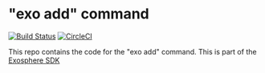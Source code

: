# "exo add" command

[![Build Status](https://travis-ci.org/Originate/exo-add.svg?branch=master)](https://travis-ci.org/Originate/exo-add)
[![CircleCI](https://circleci.com/gh/Originate/exo-add.svg?style=shield)](https://circleci.com/gh/Originate/exo-add)

This repo contains the code for the "exo add" command.
This is part of the [Exosphere SDK](https://github.com/Originate/exosphere-sdk)
